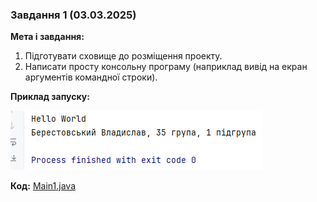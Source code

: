 ### Завдання 1 (03.03.2025)

**Мета і завдання:** 
1. Підготувати сховище до розміщення проекту.
2. Написати просту консольну програму (наприклад вивід на екран аргументів командної строки).

**Приклад запуску:**

![img.png](image/img.png)

**Код:** [Main1.java](code/Main1.java)

